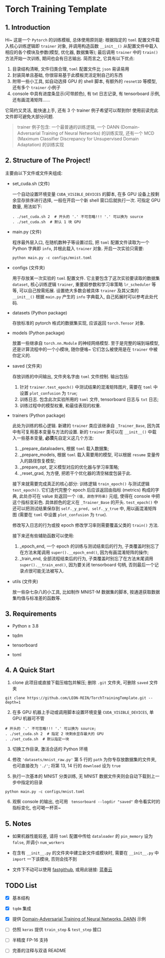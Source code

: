 # Torch Training Template

## 1. Introduction

Hi~ 这是一个 `Pytorch` 的训练模板, 总体使用原则是: 根据指定的 `toml` 配置文件载入核心训练逻辑即 `trainer` 对象, 并调用构造函数 `__init__()` 从配置文件中载入相应的各个模块及参数(模型, 优化器, 数据集等); 最后调用 `trainer` 中的 `train()` 方法开始一次训练, 期间也会有日志输出. 简而言之, 它具有以下优点:

1. 目录结构清晰, 文件归类合理, `toml` 配置文件比 `json` 易读易用
2. 封装简单且基础, 你很容易基于此模板灵活定制自己的东西
3. 附带一些小工具, 如自动选择 GPU 的 shell 脚本, 有额外的 `resnet1D` 等模型, 还有多个 `trainer` 小例子
4. console 中具有进度条显示(可带颜色), 有 txt 日志记录, 有 tensorboard 示例, 还有画混淆矩阵......

它简约又灵活, 能快速上手, 还有 3 个 trainer 例子希望可以帮到你! 使用前读完此文件即可避免大部分问题.
> trainer 例子包含: 一个最普通的训练逻辑, 一个 DANN (Domain-Adversarial Training of Neural Networks) 的训练实现, 还有一个 MCD (Maximum Classifier Discrepancy for Unsupervised Domain Adaptation) 的训练实现

## 2. Structure of The Project!
主要由以下文件或文件夹组成:
- set_cuda.sh (文件)
  
  一个自动设置环境变量 `CUDA_VISIBLE_DEVICES` 的脚本, 在多 GPU 设备上按剩余显存排序进行选择, 一般在开启一个新 shell 窗口后就执行一次. 可指定 GPU 数量, 用法如下:
  ```shell
  . ./set_cuda.sh 2  # 开头的 '.' 不可忽略!!! '.' 可以换为 source
  . ./set_cuda.sh  # 默认 1 块 GPU
  ```

- main.py (文件)

  程序最外层入口, 在随机数种子等设置过后, 把 `toml` 配置文件读取为一个 Python 字典即 `info`, 并根此载入 `trainer` 对象. 开启一次实验只需要: 
  ```shell
  python main.py -c configs/mnist.toml
  ```

- configs (文件夹)

  用于存放某一次实验的 `toml` 配置文件. 它主要包含了这次实验要读取的数据集 `dataset`, 核心训练逻辑 `trainer`, 重要超参数和学习率策略 `lr_scheduler` 等等, 可以自己按需拓展.
  设置绝大多数会被具体 `trainer` 及其父类的 `__init__()` 根据 `main.py` 产生的 `info` 字典载入, 自己拓展时可以参考此处代码. 

- datasets (Python package)

  存放标准的 pytorch 格式的数据集实现, 应该返回 `torch.Tensor` 对象. 
  
- models (Python package)

  放置一些继承自 `torch.nn.Module` 的神经网络模型. 至于是完整的端到端模型, 还是计算流程中的一个小模块, 随你便咯~ 它们怎么被使用是在 `trainer` 中被你定义的.

- saved (文件夹)

  存放训练的中间输出, 文件夹名字由 `toml` 文件控制. 输出包括: 
  1. 针对 `trainer.test_epoch()` 中测试结果的混淆矩阵图片, 需要在 `toml` 中设置 `plot_confusion` 为 `true`; 
  2. 训练日志. 包含此次实验所用的 `toml` 文件, tensorboard 日志与 `txt` 日志;
  3. 训练过程中的模型权重, 和最佳表现的权重. 

- trainers (Python package)

  此处为训练的核心逻辑. 新建的 `trainer` 类应该继承自 `_Trainer_Base`, 因为其中有可复用基本变量与方法的设置. 新的 `trainer` 类可以在 `__init__()` 中载入一些基本变量, **必须**先自定义这几个方法: 
  1. _prepare_dataloaders, 根据 `toml` 载入数据集;
  2. _prepare_models, 根据 `toml` 载入需要用的模型, 可以根据 `resume` 变量传入的路径恢复模型;
  3. _prepare_opt, 定义模型对应的优化器与学习率策略;
  4. _reset_grad, 为方便, 把若干个优化器的清空梯度包装于此.
  
  接下来就需要完成真正的核心部分: 训练逻辑 `train_epoch()` 与测试逻辑 `test_epoch()`. 它们迭代完整个 epoch 后应该返回由指标 (metrics) 构成的字典, 此处亦可在 value 处返回一个 `(值, 颜色字符串)` 元组, 使得在 console 中把这个指标变彩色. 具体颜色的定义在 `_Trainer_Base` 的开头. `test_epoch()` 中还可以把测试结果保存到 `self._y_pred, self._y_true` 中, 用以画混淆矩阵图 (需要在 `toml` 中设置 `plot_confusion` 为 `true`).

  修改写入日志的行为或按 epoch 修改学习率则需要覆盖父类的 `train()` 方法.

  接下来还有些辅助函数可以使用: 
  
  1. _epoch_end, 一个 epoch 的训练与测试结束后的行为, 子类覆盖时别忘了在方法末尾调用 `super().__epoch_end()`, 因为有画混淆矩阵的操作;
  2. _train_end, 全部流程结束后的行为, 子类覆盖时别忘了在方法末尾调用 `super().__train_end()`, 因为要关闭 tensorboard 句柄, 否则最后一个记录点很可能无法被写入.

- utils (文件夹)

  放一些杂七杂八的小工具, 比如制作 MNIST-M 数据集的脚本, 按通道获取数据集均值与标准差的函数等.


## 3. Requirements

- Python $\ge$ 3.8

- tqdm

- tensorboard

- toml

## 4. A Quick Start
1. clone 此项目或直接下载压缩包并解压; 删除 `.git` 文件夹, 可删除 `saved` 文件夹
```shell
git clone https://github.com/LEON-REIN/TorchTrainingTemplate.git --depth=1
```

2. 在多 GPU 机器上手动或调用脚本设置环境变量 `CUDA_VISIBLE_DEVICES`, 单 GPU 机器可不管
```shell
# 开头的 '.' 不可忽略!!! '.' 可以换为 source; 
. ./set_cuda.sh 2  # 指定 2 块剩余显存最大的 GPU
. ./set_cuda.sh  # 默认指定一块
```

3. 切换工作目录, 激活合适的 Python 环境

4. 修改 `'datasets/mnist_raw.py'` 第 5 行的 `path` 为你专存放数据集的文件夹, 也可直接改为 `'./'`; 将第 13, 14 行的 `download` 设为 `true`

5. 执行一次基本的 MNIST 分类训练, 无 MNIST 数据文件夹则会自动下载到上一步中指定的目录
```shell
python main.py -c configs/mnist.toml
```

6. 观察 console 的输出, 也可用 ` tensorboard --logdir "saved"` 命令看实时的指标变化, 也可喝一杯茶~

## 5. Notes

- 如果机器性能较差, 请将 `toml` 配置中传给 `dataloader` 的 `pin_memory` 设为 `false`, 并调小 `num_workers`

- 在含有 `__init__.py` 的文件夹中建立新文件或模块时, 需要在 `__init__.py` 中 `import` 一下该模块, 否则会找不到

- 文件下不动可以使用 [fastgithub](https://github.com/dotnetcore/fastgithub), 或用此链接: [蓝奏云](https://wwhy.lanzoum.com/iFZh30q1eced)

## TODO List

- [x] 基本结构
- [x] `tqdm` 集成 
- [x] 提供 [Domain-Adversarial Training of Neural Networks, DANN](https://arxiv.org/abs/1505.07818) 示例
- [ ] 仿照 `keras` 提供 `train_step` & `test_step` 接口
- [ ] 半精度 FP-16 支持
- [ ] 完善的注释与双语 README

